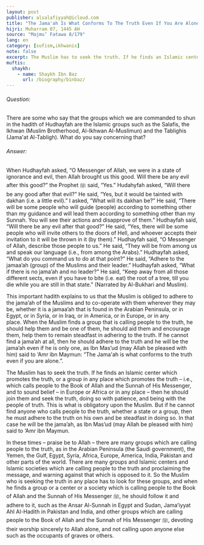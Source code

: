 ```yaml
---
layout: post
publisher: alsalafiyyah@icloud.com
title: "The Jama'ah Is What Conforms To The Truth Even If You Are Alone"
hijri: Muharram 07, 1445 AH
source: "Majmu’ Fatawa 8/179"
lang: en
category: [sufism,ikhwanis]
note: false
excerpt: The Muslim has to seek the truth. If he finds an Islamic center which promotes the truth, or a group in any place which promotes the truth.
muftis:
  shaykh: 
    - name: Shaykh Ibn Baz
      url: /biography/binbaz/
--- 
```


###### Question: 

There are some who say that the groups which we are commanded to shun in the hadith of Hudhayfah are the Islamic groups such as the Salafis, the Ikhwan (Muslim Brotherhood, Al-Ikhwan Al-Muslimun) and the Tablighis (Jama'at Al-Tabligh). What do you say concerning that?

###### Answer: 

When Hudhayfah asked, “O Messenger of Allah, we were in a state of ignorance and evil, then Allah brought us this good. Will there be any evil after this good?” the Prophet ﷺ said, “Yes.” Hudahyfah asked, “Will there be any good after that evil?” He said, “Yes, but it would be tainted with dakhan (i.e. a little evil).” I asked, “What will its dakhan be?” He said, “There will be some people who will guide (people) according to something other than my guidance and will lead them according to something other than my Sunnah. You will see their actions and disapprove of them.” Hudhayfah said, “Will there be any evil after that good?” He said, “Yes, there will be some people who will invite others to the doors of Hell, and whoever accepts their invitation to it will be thrown in it (by them).” Hudhayfah said, “O Messenger of Allah, describe those people to us.” He said, “They will be from among us and speak our language (i.e., from among the Arabs).” Hudhayfah asked, “What do you command us to do at that point?” He said, “Adhere to the jamaa’ah (group) of the Muslims and their leader.” Hudhayfah asked, “What if there is no jama’ah and no leader?” He said, “Keep away from all those different sects, even if you have to bite (i.e. eat) the root of a tree, till you die while you are still in that state.” (Narrated by Al-Bukhari and Muslim). 

This important hadith explains to us that the Muslim is obliged to adhere to the jama’ah of the Muslims and to co-operate with them wherever they may be, whether it is a jamaa’ah that is found in the Arabian Peninsula, or in Egypt, or in Syria, or in Iraq, or in America, or in Europe, or in any place. When the Muslim finds a group that is calling people to the truth, he should help them and be one of them, he should aid them and encourage them, help them to remain steadfast in adhering to the truth. If he cannot find a jama’ah at all, then he should adhere to the truth and he will be the jama’ah even if he is only one, as Ibn Mas’ud (may Allah be pleased with him) said to ‘Amr ibn Maymun: “The Jama'ah is what conforms to the truth even if you are alone.”. 

The Muslim has to seek the truth. If he finds an Islamic center which promotes the truth, or a group in any place which promotes the truth – i.e., which calls people to the Book of Allah and the Sunnah of His Messenger, and to sound belief – in Europe or Africa or in any place – then he should join them and seek the truth, doing so with patience, and being with the people of truth. This is what is obligatory upon the Muslim. But if he cannot find anyone who calls people to the truth, whether a state or a group, then he must adhere to the truth on his own and be steadfast in doing so. In that case he will be the jama’ah, as Ibn Mas’ud (may Allah be pleased with him) said to ‘Amr ibn Maymun. 

In these times – praise be to Allah – there are many groups which are calling people to the truth, as in the Arabian Peninsula (the Saudi government), the Yemen, the Gulf, Egypt, Syria, Africa, Europe, America, India, Pakistan and other parts of the world. There are many groups and Islamic centers and Islamic societies which are calling people to the truth and proclaiming the message, and warning against that which is opposed to it. So the Muslim who is seeking the truth in any place has to look for these groups, and when he finds a group or a center or a society which is calling people to the Book of Allah and the Sunnah of His Messenger ﷺ, he should follow it and adhere to it, such as the Ansar Al-Sunnah in Egypt and Sudan, Jama’iyyat Ahl Al-Hadith in Pakistan and India, and other groups which are calling people to the Book of Allah and the Sunnah of His Messenger ﷺ, devoting their worship sincerely to Allah alone, and not calling upon anyone else such as the occupants of graves or others.
